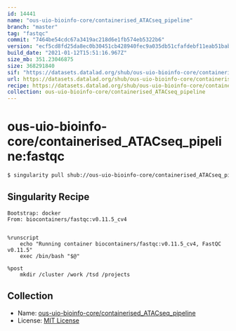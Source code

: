 ```yaml
---
id: 14441
name: "ous-uio-bioinfo-core/containerised_ATACseq_pipeline"
branch: "master"
tag: "fastqc"
commit: "7464be54cdc67a3419ac218d6e1fb574eb5322b6"
version: "ecf5cd8fd25da8ec0b30451cb428940fec9a035db51cfafdebf11eab51bab55d"
build_date: "2021-01-12T15:51:16.967Z"
size_mb: 351.23046875
size: 368291840
sif: "https://datasets.datalad.org/shub/ous-uio-bioinfo-core/containerised_ATACseq_pipeline/fastqc/2021-01-12-7464be54-ecf5cd8f/ecf5cd8fd25da8ec0b30451cb428940fec9a035db51cfafdebf11eab51bab55d.sif"
url: https://datasets.datalad.org/shub/ous-uio-bioinfo-core/containerised_ATACseq_pipeline/fastqc/2021-01-12-7464be54-ecf5cd8f/
recipe: https://datasets.datalad.org/shub/ous-uio-bioinfo-core/containerised_ATACseq_pipeline/fastqc/2021-01-12-7464be54-ecf5cd8f/Singularity
collection: ous-uio-bioinfo-core/containerised_ATACseq_pipeline
---
```


# ous-uio-bioinfo-core/containerised_ATACseq_pipeline:fastqc

```bash
$ singularity pull shub://ous-uio-bioinfo-core/containerised_ATACseq_pipeline:fastqc
```

## Singularity Recipe

```singularity
Bootstrap: docker
From: biocontainers/fastqc:v0.11.5_cv4


%runscript
	echo "Running container biocontainers/fastqc:v0.11.5_cv4, FastQC v0.11.5"
	exec /bin/bash "$@"

%post
	mkdir /cluster /work /tsd /projects
```

## Collection

 - Name: [ous-uio-bioinfo-core/containerised_ATACseq_pipeline](https://github.com/ous-uio-bioinfo-core/containerised_ATACseq_pipeline)
 - License: [MIT License](https://api.github.com/licenses/mit)

